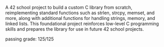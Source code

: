 A 42 school project to build a custom C library from scratch, reimplementing standard functions such as strlen, strcpy, memset, and more, along with additional functions for handling strings, memory, and linked lists. This foundational project reinforces low-level C programming skills and prepares the library for use in future 42 school projects.

passing grade: 125/125

